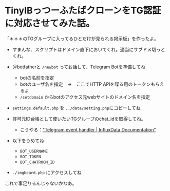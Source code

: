 
# TinyIBっつーふたばクローンをTG認証に対応させてみた話。

「＊＊＊のTGグループに入ってるひとだけが見られる掲示板」を作ったよ。

- すまんな、スクリプトはドメイン直下においてくれ。適当にサブドメ切っとくれ。

- ＠botfatherと `/newbot` ってお話して、Telegram Botを準備してね
  - botの名前を指定
  - botのユーザ名を指定　→　ここでHTTP APIを喋る用のトークンもらえるよ
  - `/setdomain` からbotのアクセス元webサイトのドメイン名を指定

- `settings.default.php` を `../data/setting.php`にコピーしてね

- 許可元ID台帳として使いたいTGグループのchat_idを取得してね。
  - こうやる：["Telegram event handler | InfluxData Documentation"](https://docs.influxdata.com/kapacitor/v1.5/event_handlers/telegram/#get-your-telegram-chat-id)

- 以下をうめてね
  - `BOT_USERNAME`
  - `BOT_TOKEN`
  - `BOT_CHATROOM_ID`

- `./imgboard.php` にアクセスしてね
 
これで事足りるんじゃないかなあ。
